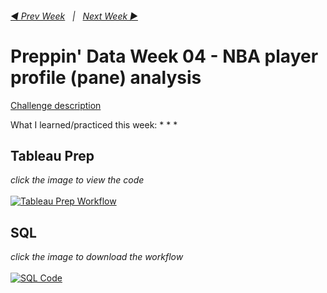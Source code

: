 <h6><a href="../Week_3/README.md">◀  Prev Week</a>&nbsp;&nbsp;&nbsp;|&nbsp;&nbsp;&nbsp;<a href="../Week_5/README.md">Next Week  ▶</a></h6>

# Preppin' Data Week 04 - NBA player profile (pane) analysis

[Challenge description](https://preppindata.blogspot.com/2019/03/2019-week-4.html)

What I learned/practiced this week:
*
*
*

## Tableau Prep
<i>click the image to view the code</i><br>
<br>
<a href="preppin-data-YYYY-WW.py">
<img src="img-python-code-YYYY-WW.png?raw=true" alt="Tableau Prep Workflow">
</a>

## SQL
<i>click the image to download the workflow</i><br>
<br>
<a href="preppin-data-YYYY-WW.yxzp">
<img src="img-alteryx-YYYY-WW.png?raw=true" alt="SQL Code">
</a>
